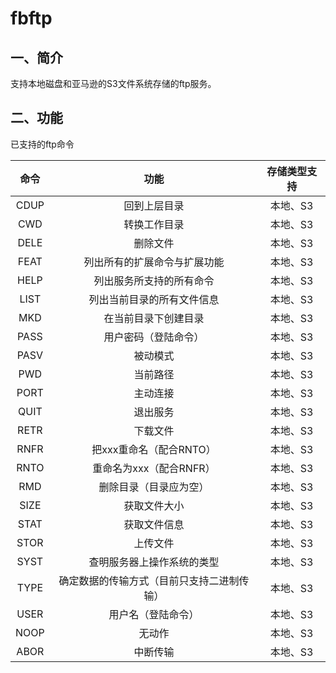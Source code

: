 # fbftp

## 一、简介

支持本地磁盘和亚马逊的S3文件系统存储的ftp服务。

## 二、功能

已支持的ftp命令

|  命令  |          功能           | 存储类型支持 |
| :--: | :-------------------: | :----: |
| CDUP |        回到上层目录         | 本地、S3  |
| CWD  |        转换工作目录         | 本地、S3  |
| DELE |         删除文件          | 本地、S3  |
| FEAT |    列出所有的扩展命令与扩展功能     | 本地、S3  |
| HELP |     列出服务所支持的所有命令      | 本地、S3  |
| LIST |     列出当前目录的所有文件信息     | 本地、S3  |
| MKD  |      在当前目录下创建目录       | 本地、S3  |
| PASS |      用户密码（登陆命令）       | 本地、S3  |
| PASV |         被动模式          | 本地、S3  |
| PWD  |         当前路径          | 本地、S3  |
| PORT |         主动连接          | 本地、S3  |
| QUIT |         退出服务          | 本地、S3  |
| RETR |         下载文件          | 本地、S3  |
| RNFR |    把xxx重命名（配合RNTO）    | 本地、S3  |
| RNTO |    重命名为xxx（配合RNFR）    | 本地、S3  |
| RMD  |      删除目录（目录应为空）      | 本地、S3  |
| SIZE |        获取文件大小         | 本地、S3  |
| STAT |        获取文件信息         | 本地、S3  |
| STOR |         上传文件          | 本地、S3  |
| SYST |     查明服务器上操作系统的类型     | 本地、S3  |
| TYPE | 确定数据的传输方式（目前只支持二进制传输） | 本地、S3  |
| USER |       用户名（登陆命令）       | 本地、S3  |
| NOOP |          无动作          | 本地、S3  |
| ABOR |         中断传输          | 本地、S3  |





